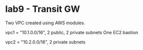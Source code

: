 # lab9 - Transit GW

Two VPC created using AWS modules.

vpc1 = "10.1.0.0/16", 2 public, 2 private subnets
One EC2 bastion

vpc2 = "10.2.0.0/16", 2 private subnets

